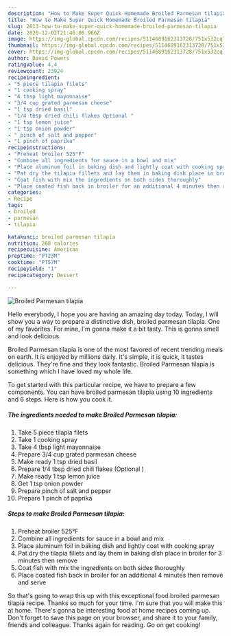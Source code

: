 ```yaml
---
description: "How to Make Super Quick Homemade Broiled Parmesan tilapia"
title: "How to Make Super Quick Homemade Broiled Parmesan tilapia"
slug: 2613-how-to-make-super-quick-homemade-broiled-parmesan-tilapia
date: 2020-12-02T21:46:06.966Z
image: https://img-global.cpcdn.com/recipes/5114689162313728/751x532cq70/broiled-parmesan-tilapia-recipe-main-photo.jpg
thumbnail: https://img-global.cpcdn.com/recipes/5114689162313728/751x532cq70/broiled-parmesan-tilapia-recipe-main-photo.jpg
cover: https://img-global.cpcdn.com/recipes/5114689162313728/751x532cq70/broiled-parmesan-tilapia-recipe-main-photo.jpg
author: David Powers
ratingvalue: 4.4
reviewcount: 23924
recipeingredient:
- "5 piece tilapia filets"
- "1 cooking spray"
- "4 tbsp light mayonnaise"
- "3/4 cup grated parmesan cheese"
- "1 tsp dried basil"
- "1/4 tbsp dried chili flakes Optional "
- "1 tsp lemon juice"
- "1 tsp onion powder"
- " pinch of salt and pepper"
- "1 pinch of paprika"
recipeinstructions:
- "Preheat broiler 525°F"
- "Combine all ingredients for sauce in a bowl and mix"
- "Place aluminum foil in baking dish and lightly coat with cooking spray"
- "Pat dry the tilapia fillets and lay them in baking dish place in broiler for 3 minutes then remove"
- "Coat fish with mix the ingredients on both sides thoroughly"
- "Place coated fish back in broiler for an additional 4 minutes then remove and serve"
categories:
- Recipe
tags:
- broiled
- parmesan
- tilapia

katakunci: broiled parmesan tilapia 
nutrition: 268 calories
recipecuisine: American
preptime: "PT23M"
cooktime: "PT57M"
recipeyield: "1"
recipecategory: Dessert

---
```



![Broiled Parmesan tilapia](https://img-global.cpcdn.com/recipes/5114689162313728/751x532cq70/broiled-parmesan-tilapia-recipe-main-photo.jpg)

Hello everybody, I hope you are having an amazing day today. Today, I will show you a way to prepare a distinctive dish, broiled parmesan tilapia. One of my favorites. For mine, I'm gonna make it a bit tasty. This is gonna smell and look delicious.

Broiled Parmesan tilapia is one of the most favored of recent trending meals on earth. It is enjoyed by millions daily. It's simple, it is quick, it tastes delicious. They're fine and they look fantastic. Broiled Parmesan tilapia is something which I have loved my whole life.




To get started with this particular recipe, we have to prepare a few components. You can have broiled parmesan tilapia using 10 ingredients and 6 steps. Here is how you cook it.

<!--inarticleads1-->

##### The ingredients needed to make Broiled Parmesan tilapia:

1. Take 5 piece tilapia filets
1. Take 1 cooking spray
1. Take 4 tbsp light mayonnaise
1. Prepare 3/4 cup grated parmesan cheese
1. Make ready 1 tsp dried basil
1. Prepare 1/4 tbsp dried chili flakes (Optional )
1. Make ready 1 tsp lemon juice
1. Get 1 tsp onion powder
1. Prepare  pinch of salt and pepper
1. Prepare 1 pinch of paprika




<!--inarticleads2-->

##### Steps to make Broiled Parmesan tilapia:

1. Preheat broiler 525°F
1. Combine all ingredients for sauce in a bowl and mix
1. Place aluminum foil in baking dish and lightly coat with cooking spray
1. Pat dry the tilapia fillets and lay them in baking dish place in broiler for 3 minutes then remove
1. Coat fish with mix the ingredients on both sides thoroughly
1. Place coated fish back in broiler for an additional 4 minutes then remove and serve




So that's going to wrap this up with this exceptional food broiled parmesan tilapia recipe. Thanks so much for your time. I'm sure that you will make this at home. There's gonna be interesting food at home recipes coming up. Don't forget to save this page on your browser, and share it to your family, friends and colleague. Thanks again for reading. Go on get cooking!
